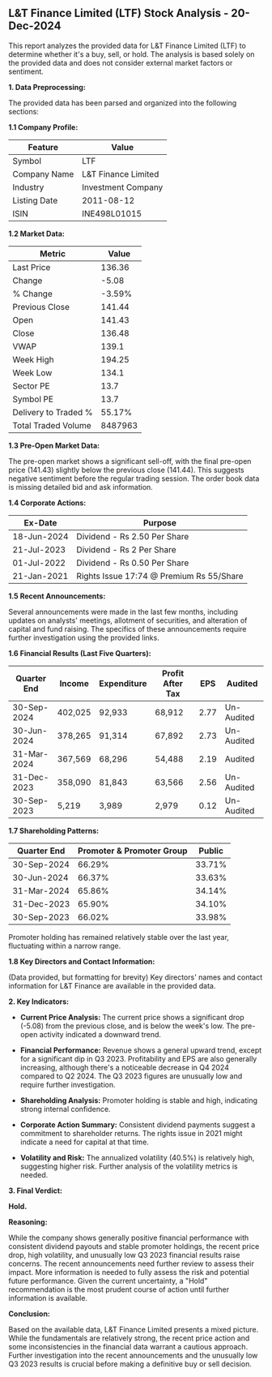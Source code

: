 ## L&T Finance Limited (LTF) Stock Analysis - 20-Dec-2024

This report analyzes the provided data for L&T Finance Limited (LTF) to determine whether it's a buy, sell, or hold.  The analysis is based solely on the provided data and does not consider external market factors or sentiment.

**1. Data Preprocessing:**

The provided data has been parsed and organized into the following sections:

**1.1 Company Profile:**

| Feature          | Value                     |
|-----------------|--------------------------|
| Symbol           | LTF                       |
| Company Name     | L&T Finance Limited       |
| Industry         | Investment Company        |
| Listing Date     | 2011-08-12                |
| ISIN             | INE498L01015              |


**1.2 Market Data:**

| Metric                | Value      |
|-----------------------|-------------|
| Last Price            | 136.36     |
| Change                | -5.08      |
| % Change              | -3.59%     |
| Previous Close        | 141.44     |
| Open                  | 141.43     |
| Close                 | 136.48     |
| VWAP                  | 139.1      |
| Week High             | 194.25     |
| Week Low              | 134.1      |
| Sector PE             | 13.7       |
| Symbol PE             | 13.7       |
| Delivery to Traded % | 55.17%     |
| Total Traded Volume   | 8487963    |


**1.3 Pre-Open Market Data:**

The pre-open market shows a significant sell-off, with the final pre-open price (141.43) slightly below the previous close (141.44).  This suggests negative sentiment before the regular trading session.  The order book data is missing detailed bid and ask information.

**1.4 Corporate Actions:**

| Ex-Date      | Purpose                               |
|--------------|---------------------------------------|
| 18-Jun-2024  | Dividend - Rs 2.50 Per Share          |
| 21-Jul-2023  | Dividend - Rs 2 Per Share             |
| 01-Jul-2022  | Dividend - Rs 0.50 Per Share          |
| 21-Jan-2021  | Rights Issue 17:74 @ Premium Rs 55/Share |


**1.5 Recent Announcements:**

Several announcements were made in the last few months, including updates on analysts' meetings, allotment of securities, and alteration of capital and fund raising.  The specifics of these announcements require further investigation using the provided links.

**1.6 Financial Results (Last Five Quarters):**

| Quarter End      | Income       | Expenditure | Profit After Tax | EPS     | Audited |
|-----------------|--------------|--------------|-------------------|---------|---------|
| 30-Sep-2024     | 402,025      | 92,933       | 68,912           | 2.77    | Un-Audited |
| 30-Jun-2024     | 378,265      | 91,314       | 67,892           | 2.73    | Un-Audited |
| 31-Mar-2024     | 367,569      | 68,296       | 54,488           | 2.19    | Audited  |
| 31-Dec-2023     | 358,090      | 81,843       | 63,566           | 2.56    | Un-Audited |
| 30-Sep-2023     | 5,219        | 3,989        | 2,979            | 0.12    | Un-Audited |


**1.7 Shareholding Patterns:**

| Quarter End      | Promoter & Promoter Group | Public |
|-----------------|--------------------------|--------|
| 30-Sep-2024     | 66.29%                     | 33.71% |
| 30-Jun-2024     | 66.37%                     | 33.63% |
| 31-Mar-2024     | 65.86%                     | 34.14% |
| 31-Dec-2023     | 65.90%                     | 34.10% |
| 30-Sep-2023     | 66.02%                     | 33.98% |

Promoter holding has remained relatively stable over the last year, fluctuating within a narrow range.


**1.8 Key Directors and Contact Information:**

(Data provided, but formatting for brevity)  Key directors' names and contact information for L&T Finance are available in the provided data.


**2. Key Indicators:**

* **Current Price Analysis:** The current price shows a significant drop (-5.08) from the previous close, and is below the week's low.  The pre-open activity indicated a downward trend.

* **Financial Performance:** Revenue shows a general upward trend, except for a significant dip in Q3 2023. Profitability and EPS are also generally increasing, although there's a noticeable decrease in Q4 2024 compared to Q2 2024.  The Q3 2023 figures are unusually low and require further investigation.

* **Shareholding Analysis:** Promoter holding is stable and high, indicating strong internal confidence.

* **Corporate Action Summary:**  Consistent dividend payments suggest a commitment to shareholder returns. The rights issue in 2021 might indicate a need for capital at that time.

* **Volatility and Risk:** The annualized volatility (40.5%) is relatively high, suggesting higher risk.  Further analysis of the volatility metrics is needed.

**3. Final Verdict:**

**Hold.**

**Reasoning:**

While the company shows generally positive financial performance with consistent dividend payouts and stable promoter holdings, the recent price drop, high volatility, and unusually low Q3 2023 financial results raise concerns.  The recent announcements need further review to assess their impact.  More information is needed to fully assess the risk and potential future performance.  Given the current uncertainty, a "Hold" recommendation is the most prudent course of action until further information is available.

**Conclusion:**

Based on the available data, L&T Finance Limited presents a mixed picture.  While the fundamentals are relatively strong, the recent price action and some inconsistencies in the financial data warrant a cautious approach.  Further investigation into the recent announcements and the unusually low Q3 2023 results is crucial before making a definitive buy or sell decision.
